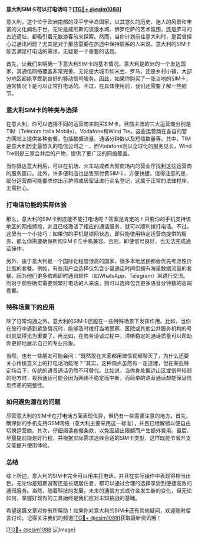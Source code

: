 **意大利SIM卡可以打电话吗？[[TG💪+ @esim1088](https://t.me/s/esim1088)]**

意大利，这个位于欧洲南部的亚平宁半岛国家，以其悠久的历史、迷人的风景和丰富的文化闻名于世。无论是威尼斯的浪漫水城、佛罗伦萨的艺术氛围，还是罗马的古迹遗址，都吸引着无数游客前来探索。然而，当你计划前往意大利时，是否曾担心过通讯问题？尤其是对于那些需要在旅途中保持联系的人来说，意大利的SIM卡能否满足打电话的需求，无疑是一个重要的话题。

首先，让我们来明确一下意大利SIM卡的基本情况。意大利是欧洲的一个发达国家，其通信网络覆盖非常完善。无论是大城市如米兰、罗马，还是乡村小镇，大部分地区都能享受到良好的移动信号服务。因此，如果你购买了一张当地的SIM卡，通常情况下是可以正常打电话的。不过，在具体使用前，我们还需要了解一些细节。

### 意大利SIM卡的种类与选择

在意大利，你可以选择不同的运营商来购买SIM卡。目前主流的三大运营商分别是TIM（Telecom Italia Mobile）、Vodafone和Wind Tre。这些运营商在各自的官方网站上提供各种套餐，包括数据流量、通话分钟数以及短信数量等。其中，TIM是意大利历史最悠久的电信公司之一，而Vodafone则以全球化的服务见长，Wind Tre则是三家合并后的产物，提供了更广泛的网络覆盖。

当你抵达意大利后，可以在机场、火车站或者大型商场内的营业厅找到这些运营商的服务窗口。此外，许多便利店也出售预付费SIM卡，方便快捷。值得注意的是，部分运营商可能要求你出示护照或居留证进行实名登记，这属于正常的法律程序，无需担心。

### 打电话功能的实际体验

那么，意大利的SIM卡到底能不能打电话呢？答案是肯定的！只要你的手机支持该地区的网络频段，并且已经激活了相应的通话服务，就可以顺利拨打电话。不过，这里有一个小技巧：如果你的手机是锁网状态，即只能使用特定运营商提供的服务，那么你需要确保所购SIM卡与手机兼容。否则，即使信号良好，也无法完成通话操作。

另外，由于意大利是一个国际化程度很高的国家，很多本地居民都会优先考虑性价比高的套餐。例如，有些用户会选择仅包含少量通话时间但拥有海量数据流量的套餐，因为他们更多依赖即时通讯软件（如WhatsApp、Telegram）来进行交流。而对于那些确实需要频繁打电话的人来说，则可以选择包含更多语音分钟数的高端套餐。

### 特殊场景下的应用

除了日常沟通之外，意大利的SIM卡还能在一些特殊场景下发挥作用。比如，当你在旅行中遇到紧急情况时，能够及时拨打当地警察、医院或其他公共服务机构的号码就显得尤为重要了。再比如，在商务洽谈过程中，清晰稳定的通话质量可以帮助你更好地展示自己的专业形象。

当然，也有一些朋友可能会问：“既然现在大家都用微信视频聊天了，为什么还要关心传统意义上的打电话功能呢？”其实，这种观点虽然有一定道理，但在某些特定场合下，传统的语音通话仍然不可替代。比如说，当你身处偏远山区或信号较弱的地方时，视频通话可能会因为网络不稳定而中断，而简单的语音通话却能保证信息传递的完整性。

### 如何避免潜在的问题

尽管意大利的SIM卡在打电话方面表现优异，但仍有一些需要注意的地方。首先，确保你的手机支持GSM网络（意大利主要采用这一标准），并且已经解锁以便自由切换运营商。其次，仔细阅读套餐条款，以免因超出限额而产生额外费用。最后，尽量提前规划好行程，并根据实际需求选择合适的SIM卡类型，这样既能节省开支又能提升使用体验。

### 总结

综上所述，意大利的SIM卡完全可以用来打电话，并且在实际操作中表现得相当出色。无论你是短期游客还是长期居住者，都可以通过合理的选择享受到便捷高效的通讯服务。当然，随着科技的发展，未来的通信方式或许会发生新的变化，但无论如何，掌握好现有的工具始终是我们应对未知挑战的基础。

希望这篇文章对你有所帮助！如果你对意大利的SIM卡还有其他疑问，欢迎随时留言讨论。记得关注我们的频道[[TG💪+ @esim1088](https://t.me/s/esim1088)]获取最新资讯哦！

[[TG💪+ @esim1088](https://t.me/s/esim1088) ![Image](https://i.postimg.cc/4NQfJmqS/Snipaste-2025-05-13-00-14-12.png)]